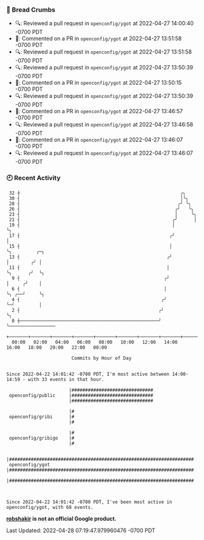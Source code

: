 ### 🍞 Bread Crumbs

 * 🔍: Reviewed a pull request in  `openconfig/ygot` at 2022-04-27 14:00:40 -0700 PDT
 * 💬: Commented on a PR in  `openconfig/ygot` at 2022-04-27 13:51:58 -0700 PDT
 * 🔍: Reviewed a pull request in  `openconfig/ygot` at 2022-04-27 13:51:58 -0700 PDT
 * 🔍: Reviewed a pull request in  `openconfig/ygot` at 2022-04-27 13:50:39 -0700 PDT
 * 💬: Commented on a PR in  `openconfig/ygot` at 2022-04-27 13:50:15 -0700 PDT
 * 🔍: Reviewed a pull request in  `openconfig/ygot` at 2022-04-27 13:50:39 -0700 PDT
 * 💬: Commented on a PR in  `openconfig/ygot` at 2022-04-27 13:46:57 -0700 PDT
 * 🔍: Reviewed a pull request in  `openconfig/ygot` at 2022-04-27 13:46:58 -0700 PDT
 * 💬: Commented on a PR in  `openconfig/ygot` at 2022-04-27 13:46:07 -0700 PDT
 * 🔍: Reviewed a pull request in  `openconfig/ygot` at 2022-04-27 13:46:07 -0700 PDT

### 🕘 Recent Activity
```
 32 ┼                                                           ╭╮
 30 ┤                                                           │╰╮
 28 ┤                                                          ╭╯ ╰╮
 26 ┤                                                         ╭╯   ╰╮
 23 ┤                                                         │     ╰╮
 21 ┤                                                        ╭╯      │
 19 ┤                                                        │       ╰╮
 17 ┤                                                       ╭╯        │
 15 ┤                                                       │         ╰╮         ╭─╮
 13 ┤                                                      ╭╯          │        ╭╯ │
 11 ┤                                                      │           ╰╮      ╭╯  ╰╮
  9 ┤                                                     ╭╯            │     ╭╯    │
  6 ┤                                                     │             ╰╮ ╭──╯     ╰╮
  4 ┤                                                    ╭╯              ╰─╯         │
  2 ┤                                                   ╭╯                           ╰╮
  0 ┼───────────────────────────────────────────────────╯                             ╰─────────────────
    +───────+───────+───────+───────+───────+───────+───────+───────+───────+───────+───────+───────+────
  00:00   02:00   04:00   06:00   08:00   10:00   12:00   14:00   16:00   18:00   20:00   22:00   00:00   

						Commits by Hour of Day


Since 2022-04-22 14:01:42 -0700 PDT, I'm most active between 14:00-14:59 - with 33 events in that hour.

```



```
                       |##############################
 openconfig/public     |##############################
                       |##############################

                       |#
 openconfig/gribi      |#
                       |#

                       |#
 openconfig/gribigo    |#
                       |#

                       |####################################################################
 openconfig/ygot       |####################################################################
                       |####################################################################



Since 2022-04-22 14:01:42 -0700 PDT, I've been most active in openconfig/ygot, with 68 events.

```
**[robshakir](mailto:robjs@google.com) is not an official Google product.**  


Last Updated: 2022-04-28 07:19:47.979960476 -0700 PDT
